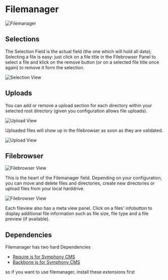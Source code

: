 # Filemanager

![Filemanager](http://dev.thomas-appel.com/symphony/assets/sym_fm_filemanager.png)

## Selections

The Selection Field is the actual field (the one which will hold all data);
Selecting a file is easy: just click on a file title in the Filebrowser Panel
to select a file and klick on the remove button (or on a selected file title
once again) to remove it form the selection.

![Selection View](http://dev.thomas-appel.com/symphony/assets/sym_fm_selection.png)

## Uploads

You can add or remove a upload section for each directory within your selected
root directory (given you configuration allows file uploads).

![Upload View](http://dev.thomas-appel.com/symphony/assets/sym_fm_upload_b.png)

Uploaded files will show up in the filebrowser as soon as they are validated.

![Upload View](http://dev.thomas-appel.com/symphony/assets/sym_fm_upload_c.png)

## Filebrowser

![Filebrowser View](http://dev.thomas-appel.com/symphony/assets/sym_fm_filebrowser.png)

This is the heart of the Filemanager field. Depending on your configuration, you
can move and delete files and directories, create new directories or upload
files from your local harddrive. 

![Filebrowser View](http://dev.thomas-appel.com/symphony/assets/sym_fm_filebrowser_meta.png)

Each fileview also has a meta view panel. Click on a files' infobutton to
display additional file information such as file size, file type and a file
preview (if available).

## Dependencies

Filemanager has two hard Dependencies
- [Require js for Symphony CMS][1]
- [Backbone js for Symphony CMS][2]

so if you want to use filemanager, install these extensions first

[1]: https://github.com/iwyg/sym_requirejs
[2]: https://github.com/iwyg/sym_backbonejs
   


